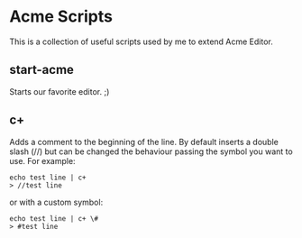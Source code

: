 # Acme Scripts

This is a collection of useful scripts used by me to extend Acme Editor.

## start-acme
Starts our favorite editor. ;)

## c+
Adds a comment to the beginning of the line. By default inserts a double slash
(//) but can be changed the behaviour passing the symbol you want to use.
For example:
```
echo test line | c+
> //test line
```
or with a custom symbol:
```
echo test line | c+ \#
> #test line
```
